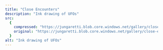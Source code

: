 ```yaml
---
title: "Close Encounters"
description: "Ink drawing of UFOs"
src:
  {
    compressed: "https://jungaretti.blob.core.windows.net/gallery/close-encounters-preview.jpg",
    original: "https://jungaretti.blob.core.windows.net/gallery/close-encounters.jpg",
  }
alt: "Ink drawing of UFOs"
---
```

